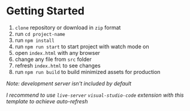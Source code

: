 # Getting Started

1. `clone` repository or download in `zip` format
2. run `cd project-name`
3. run `npm install`
4. run `npm run start` to start project with watch mode on
5. open `index.html` with any browser
6. change any file from `src` folder 
7. refresh `index.html` to see changes
8. run `npm run build` to build minimized assets for production

_Note: development server isn't included by default_

_I recommend to use `live-server` `visual-studio-code` extension with this template to achieve auto-refresh_

